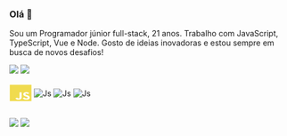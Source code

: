 ### Olá 👋
Sou um Programador júnior full-stack, 21 anos. Trabalho com JavaScript, TypeScript, Vue e Node. Gosto de ideias inovadoras e estou sempre em busca de novos desafios!

<div>
  <a https://github.com/matheus-nogueiraa>
  <img height="180em" src="https://github-readme-stats.vercel.app/api?username=matheus-nogueiraa&show_icons=true&theme=tokyonight&include_all_commits=true&count_private=true"/>
  <img height="180em" src="https://github-readme-stats.vercel.app/api/top-langs/?username=matheus-nogueiraa&layout=compact&langs_count=16&theme=tokyonight"/>
</div>

<div style="display: inline_block"><br>
  <img align="center" alt="Js" height="30" width="40" src="https://raw.githubusercontent.com/devicons/devicon/master/icons/javascript/javascript-plain.svg">
  <img align="center" alt="Js" height="30" width="40" src="https://cdn.jsdelivr.net/gh/devicons/devicon/icons/typescript/typescript-original.svg">
  <img align="center" alt="Js" height="30" width="40" src="https://cdn.jsdelivr.net/gh/devicons/devicon/icons/vuejs/vuejs-original.svg" /> 
  <img align="center" alt="Js" height="30" width="40" src="https://cdn.jsdelivr.net/gh/devicons/devicon/icons/nodejs/nodejs-original-wordmark.svg" />    
</div>

##

<div> 
  <a href = "mailto:matheus.vs.br@gmail.com"><img src="https://img.shields.io/badge/Gmail-D14836?style=for-the-badge&logo=gmail&logoColor=white" target="_blank"></a>
  <a href="https://www.linkedin.com/in/matheus--nogueira/" target="_blank"><img src="https://img.shields.io/badge/-LinkedIn-%230077B5?style=for-the-badge&logo=linkedin&logoColor=white" target="_blank"></a> 
</div>
